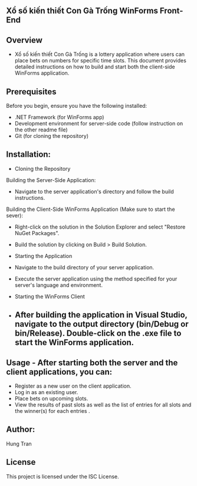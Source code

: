﻿## Xổ số kiến thiết Con Gà Trống WinForms Front-End

## Overview

 - Xổ số kiến thiết Con Gà Trống is a lottery application where users can place bets on numbers for specific time slots. 
This document provides detailed instructions on how to build and start both the client-side WinForms application.

## Prerequisites
Before you begin, ensure you have the following installed:
 - .NET Framework (for WinForms app)
 - Development environment for server-side code (follow instruction on the other readme file)
 - Git (for cloning the repository)

## Installation:
 - Cloning the Repository

Building the Server-Side Application:
 - Navigate to the server application's directory and follow the build instructions.


Building the Client-Side WinForms Application (Make sure to start the sever):
 - Right-click on the solution in the Solution Explorer and select "Restore NuGet Packages".
 - Build the solution by clicking on Build > Build Solution.
 - Starting the Application

 - Navigate to the build directory of your server application.
 - Execute the server application using the method specified for your server's language and environment.
 - Starting the WinForms Client
 - After building the application in Visual Studio, navigate to the output directory (bin/Debug or bin/Release).
Double-click on the .exe file to start the WinForms application.
	- 
## Usage - After starting both the server and the client applications, you can:

  - Register as a new user on the client application.
  - Log in as an existing user.
  - Place bets on upcoming slots.
  - View the results of past slots as well as the list of entries for all slots and the winner(s) for each entries .
	
## Author:
Hung Tran

## License
This project is licensed under the ISC License.